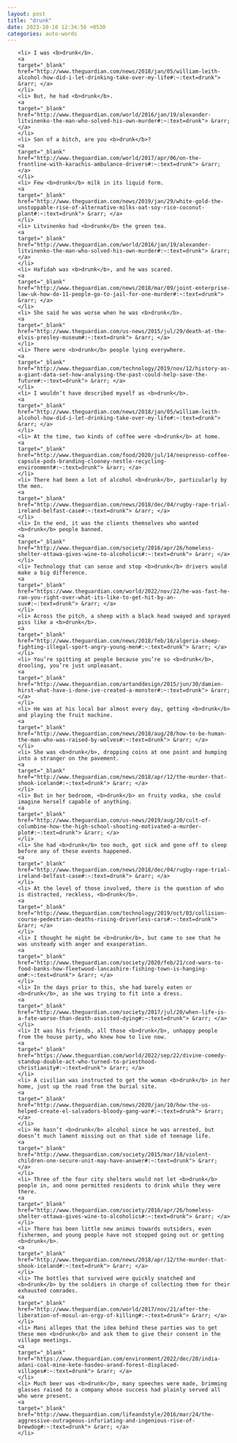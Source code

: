 ```yaml
---
layout: post
title: "drunk"
date: 2023-10-10 12:34:56 +0530
categories: auto-words
---
```

<ol>

    <li> I was <b>drunk</b>.
    <a 
    target="_blank" 
    href="http://www.theguardian.com/news/2018/jan/05/william-leith-alcohol-how-did-i-let-drinking-take-over-my-life#:~:text=drunk"> &rarr; </a>
    </li>
    <li> But, he had <b>drunk</b>.
    <a 
    target="_blank" 
    href="http://www.theguardian.com/world/2016/jan/19/alexander-litvinenko-the-man-who-solved-his-own-murder#:~:text=drunk"> &rarr; </a>
    </li>
    <li> Son of a bitch, are you <b>drunk</b>?
    <a 
    target="_blank" 
    href="http://www.theguardian.com/world/2017/apr/06/on-the-frontline-with-karachis-ambulance-drivers#:~:text=drunk"> &rarr; </a>
    </li>
    <li> Few <b>drunk</b> milk in its liquid form.
    <a 
    target="_blank" 
    href="http://www.theguardian.com/news/2019/jan/29/white-gold-the-unstoppable-rise-of-alternative-milks-oat-soy-rice-coconut-plant#:~:text=drunk"> &rarr; </a>
    </li>
    <li> Litvinenko had <b>drunk</b> the green tea.
    <a 
    target="_blank" 
    href="http://www.theguardian.com/world/2016/jan/19/alexander-litvinenko-the-man-who-solved-his-own-murder#:~:text=drunk"> &rarr; </a>
    </li>
    <li> Hafidah was <b>drunk</b>, and he was scared.
    <a 
    target="_blank" 
    href="http://www.theguardian.com/news/2018/mar/09/joint-enterprise-law-uk-how-do-11-people-go-to-jail-for-one-murder#:~:text=drunk"> &rarr; </a>
    </li>
    <li> She said he was worse when he was <b>drunk</b>.
    <a 
    target="_blank" 
    href="http://www.theguardian.com/us-news/2015/jul/29/death-at-the-elvis-presley-museum#:~:text=drunk"> &rarr; </a>
    </li>
    <li> There were <b>drunk</b> people lying everywhere.
    <a 
    target="_blank" 
    href="http://www.theguardian.com/technology/2019/nov/12/history-as-a-giant-data-set-how-analysing-the-past-could-help-save-the-future#:~:text=drunk"> &rarr; </a>
    </li>
    <li> I wouldn’t have described myself as <b>drunk</b>.
    <a 
    target="_blank" 
    href="http://www.theguardian.com/news/2018/jan/05/william-leith-alcohol-how-did-i-let-drinking-take-over-my-life#:~:text=drunk"> &rarr; </a>
    </li>
    <li> At the time, two kinds of coffee were <b>drunk</b> at home.
    <a 
    target="_blank" 
    href="http://www.theguardian.com/food/2020/jul/14/nespresso-coffee-capsule-pods-branding-clooney-nestle-recycling-environment#:~:text=drunk"> &rarr; </a>
    </li>
    <li> There had been a lot of alcohol <b>drunk</b>, particularly by the men.
    <a 
    target="_blank" 
    href="http://www.theguardian.com/news/2018/dec/04/rugby-rape-trial-ireland-belfast-case#:~:text=drunk"> &rarr; </a>
    </li>
    <li> In the end, it was the clients themselves who wanted <b>drunk</b> people banned.
    <a 
    target="_blank" 
    href="http://www.theguardian.com/society/2016/apr/26/homeless-shelter-ottawa-gives-wine-to-alcoholics#:~:text=drunk"> &rarr; </a>
    </li>
    <li> Technology that can sense and stop <b>drunk</b> drivers would make a big difference.
    <a 
    target="_blank" 
    href="https://www.theguardian.com/world/2022/nov/22/he-was-fast-he-ran-you-right-over-what-its-like-to-get-hit-by-an-suv#:~:text=drunk"> &rarr; </a>
    </li>
    <li> Across the pitch, a sheep with a black head swayed and sprayed piss like a <b>drunk</b>.
    <a 
    target="_blank" 
    href="http://www.theguardian.com/news/2018/feb/16/algeria-sheep-fighting-illegal-sport-angry-young-men#:~:text=drunk"> &rarr; </a>
    </li>
    <li> You’re spitting at people because you’re so <b>drunk</b>, drooling, you’re just unpleasant.
    <a 
    target="_blank" 
    href="http://www.theguardian.com/artanddesign/2015/jun/30/damien-hirst-what-have-i-done-ive-created-a-monster#:~:text=drunk"> &rarr; </a>
    </li>
    <li> He was at his local bar almost every day, getting <b>drunk</b> and playing the fruit machine.
    <a 
    target="_blank" 
    href="http://www.theguardian.com/news/2018/aug/28/how-to-be-human-the-man-who-was-raised-by-wolves#:~:text=drunk"> &rarr; </a>
    </li>
    <li> She was <b>drunk</b>, dropping coins at one point and bumping into a stranger on the pavement.
    <a 
    target="_blank" 
    href="http://www.theguardian.com/news/2018/apr/12/the-murder-that-shook-iceland#:~:text=drunk"> &rarr; </a>
    </li>
    <li> But in her bedroom, <b>drunk</b> on fruity vodka, she could imagine herself capable of anything.
    <a 
    target="_blank" 
    href="http://www.theguardian.com/us-news/2019/aug/20/cult-of-columbine-how-the-high-school-shooting-motivated-a-murder-plot#:~:text=drunk"> &rarr; </a>
    </li>
    <li> She had <b>drunk</b> too much, got sick and gone off to sleep before any of these events happened.
    <a 
    target="_blank" 
    href="http://www.theguardian.com/news/2018/dec/04/rugby-rape-trial-ireland-belfast-case#:~:text=drunk"> &rarr; </a>
    </li>
    <li> At the level of those involved, there is the question of who is distracted, reckless, <b>drunk</b>.
    <a 
    target="_blank" 
    href="http://www.theguardian.com/technology/2019/oct/03/collision-course-pedestrian-deaths-rising-driverless-cars#:~:text=drunk"> &rarr; </a>
    </li>
    <li> I thought he might be <b>drunk</b>, but came to see that he was unsteady with anger and exasperation.
    <a 
    target="_blank" 
    href="http://www.theguardian.com/society/2020/feb/21/cod-wars-to-food-banks-how-fleetwood-lancashire-fishing-town-is-hanging-on#:~:text=drunk"> &rarr; </a>
    </li>
    <li> In the days prior to this, she had barely eaten or <b>drunk</b>, as she was trying to fit into a dress.
    <a 
    target="_blank" 
    href="http://www.theguardian.com/society/2017/jul/20/when-life-is-a-fate-worse-than-death-assisted-dying#:~:text=drunk"> &rarr; </a>
    </li>
    <li> It was his friends, all those <b>drunk</b>, unhappy people from the house party, who knew how to live now.
    <a 
    target="_blank" 
    href="https://www.theguardian.com/world/2022/sep/22/divine-comedy-standup-double-act-who-turned-to-priesthood-christianity#:~:text=drunk"> &rarr; </a>
    </li>
    <li> A civilian was instructed to get the woman <b>drunk</b> in her home, just up the road from the burial site.
    <a 
    target="_blank" 
    href="http://www.theguardian.com/news/2020/jan/10/how-the-us-helped-create-el-salvadors-bloody-gang-war#:~:text=drunk"> &rarr; </a>
    </li>
    <li> He hasn’t <b>drunk</b> alcohol since he was arrested, but doesn’t much lament missing out on that side of teenage life.
    <a 
    target="_blank" 
    href="http://www.theguardian.com/society/2015/mar/18/violent-children-one-secure-unit-may-have-answer#:~:text=drunk"> &rarr; </a>
    </li>
    <li> Three of the four city shelters would not let <b>drunk</b> people in, and none permitted residents to drink while they were there.
    <a 
    target="_blank" 
    href="http://www.theguardian.com/society/2016/apr/26/homeless-shelter-ottawa-gives-wine-to-alcoholics#:~:text=drunk"> &rarr; </a>
    </li>
    <li> There has been little new animus towards outsiders, even fishermen, and young people have not stopped going out or getting <b>drunk</b>.
    <a 
    target="_blank" 
    href="http://www.theguardian.com/news/2018/apr/12/the-murder-that-shook-iceland#:~:text=drunk"> &rarr; </a>
    </li>
    <li> The bottles that survived were quickly snatched and <b>drunk</b> by the soldiers in charge of collecting them for their exhausted comrades.
    <a 
    target="_blank" 
    href="http://www.theguardian.com/world/2017/nov/21/after-the-liberation-of-mosul-an-orgy-of-killing#:~:text=drunk"> &rarr; </a>
    </li>
    <li> Mani alleges that the idea behind these parties was to get these men <b>drunk</b> and ask them to give their consent in the village meetings.
    <a 
    target="_blank" 
    href="https://www.theguardian.com/environment/2022/dec/20/india-adani-coal-mine-kete-hasdeo-arand-forest-displaced-villages#:~:text=drunk"> &rarr; </a>
    </li>
    <li> Much beer was <b>drunk</b>, many speeches were made, brimming glasses raised to a company whose success had plainly served all who were present.
    <a 
    target="_blank" 
    href="http://www.theguardian.com/lifeandstyle/2016/mar/24/the-aggressive-outrageous-infuriating-and-ingenious-rise-of-brewdog#:~:text=drunk"> &rarr; </a>
    </li>